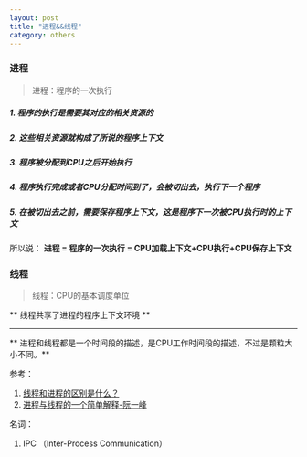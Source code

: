 ```yaml
---
layout: post
title: "进程&&线程"
category: others
---
```


### 进程
> 进程：程序的一次执行

##### 1. 程序的执行是需要其对应的相关资源的
##### 2. 这些相关资源就构成了所说的程序上下文
##### 3. 程序被分配到CPU之后开始执行
##### 4. 程序执行完成或者CPU分配时间到了，会被切出去，执行下一个程序
##### 5. 在被切出去之前，需要保存程序上下文，这是程序下一次被CPU执行时的上下文

所以说：
**进程 = 程序的一次执行 = CPU加载上下文+CPU执行+CPU保存上下文**

### 线程
> 线程：CPU的基本调度单位

** 线程共享了进程的程序上下文环境 **


***

** 进程和线程都是一个时间段的描述，是CPU工作时间段的描述，不过是颗粒大小不同。**

参考：
1. [线程和进程的区别是什么？](https://www.zhihu.com/question/25532384/answer/81152571)
2. [进程与线程的一个简单解释-阮一峰](http://www.ruanyifeng.com/blog/2013/04/processes_and_threads.html#comment-270962)

名词：
1. IPC （Inter-Process Communication）